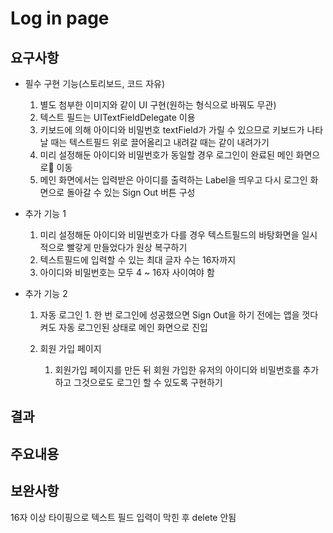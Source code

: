 # Log in page

## 요구사항

* 필수 구현 기능(스토리보드, 코드 자유)
  1. 별도 첨부한 이미지와 같이 UI 구현(원하는 형식으로 바꿔도 무관)
  2. 텍스트 필드는 UITextFieldDelegate 이용
  3. 키보드에 의해 아이디와 비밀번호 textField가 가릴 수 있으므로 키보드가 나타날 때는 텍스트필드 위로 끌어올리고 내려갈 때는 같이 내려가기
  4. 미리 설정해둔 아이디와 비밀번호가 동일할 경우 로그인이 완료된 메인 화면으로 이동
  5. 메인 화면에서는 입력받은 아이디를 출력하는 Label을 띄우고 다시 로그인 화면으로 돌아갈 수 있는 Sign Out 버튼 구성

* 추가 기능 1

  1. 미리 설정해둔 아이디와 비밀번호가 다를 경우 텍스트필드의 바탕화면을 일시적으로 빨갛게 만들었다가 원상 복구하기
  2. 텍스트필드에 입력할 수 있는 최대 글자 수는 16자까지
  3. 아이디와 비밀번호는 모두 4 ~ 16자 사이여야 함

* 추가 기능 2

   	1. 자동 로그인
        	1. 한 번 로그인에 성공했으면 Sign Out을 하기 전에는 앱을 껏다 켜도 자동 로그인된 상태로 메인 화면으로 진입

  2. 회원 가입 페이지
     1. 회원가입 페이지를 만든 뒤 회원 가입한 유저의 아이디와 비밀번호를 추가하고 그것으로도 로그인 할 수 있도록 구현하기



## 결과



## 주요내용



## 보완사항

16자 이상 타이핑으로 텍스트 필드 입력이 막힌 후 delete 안됨



